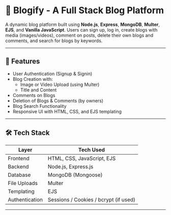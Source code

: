 # 📝 Blogify - A Full Stack Blog Platform

A dynamic blog platform built using **Node.js**, **Express**, **MongoDB**, **Multer**, **EJS**, and **Vanilla JavaScript**. Users can sign up, log in, create blogs with 
media (images/videos), comment on posts, delete their own blogs and comments, and search for blogs by keywords.

---

## 🚀 Features

- User Authentication (Signup & Signin)
- Blog Creation with:
  - Image or Video Upload (using Multer)
  - Title and Content
- Comments on Blogs
- Deletion of Blogs & Comments (by owners)
- Blog Search Functionality
- Responsive UI with HTML, CSS, and EJS templating

---

## 🛠️ Tech Stack

| Layer         | Tech Used                     |
|--------------|-------------------------------|
| Frontend     | HTML, CSS, JavaScript, EJS    |
| Backend      | Node.js, Express.js           |
| Database     | MongoDB (Mongoose)            |
| File Uploads | Multer                        |
| Templating   | EJS                           |
| Authentication | Sessions / Cookies / bcrypt (if used) |

---
